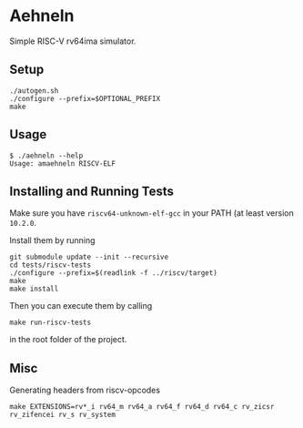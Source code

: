 # Aehneln
Simple RISC-V rv64ima simulator.

## Setup

```
./autogen.sh
./configure --prefix=$OPTIONAL_PREFIX
make
```

## Usage

```
$ ./aehneln --help
Usage: amaehneln RISCV-ELF
```

## Installing and Running Tests
Make sure you have `riscv64-unknown-elf-gcc` in your PATH (at least version `10.2.0`.

Install them by running

```
git submodule update --init --recursive
cd tests/riscv-tests
./configure --prefix=$(readlink -f ../riscv/target)
make
make install
```

Then you can execute them by calling

```
make run-riscv-tests
```

in the root folder of the project.

## Misc
Generating headers from riscv-opcodes

```
make EXTENSIONS=rv*_i rv64_m rv64_a rv64_f rv64_d rv64_c rv_zicsr rv_zifencei rv_s rv_system
```
